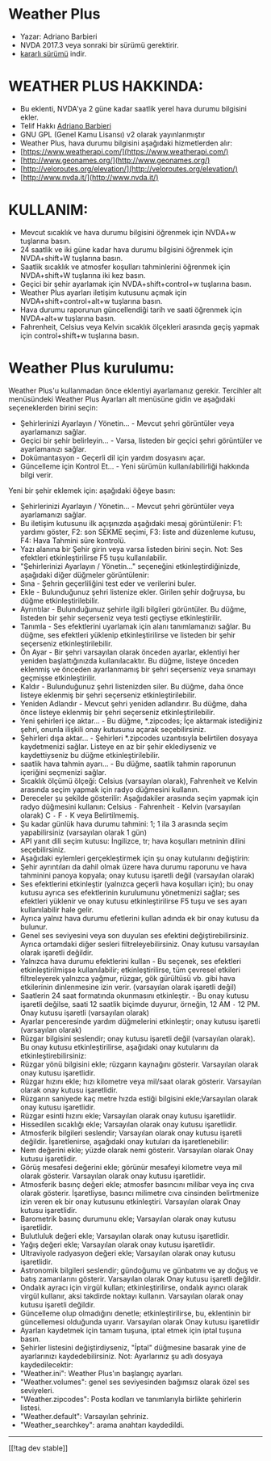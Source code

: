 # Weather Plus #

* Yazar: Adriano Barbieri
* NVDA 2017.3 veya sonraki bir sürümü gerektirir.
* [kararlı sürümü][1] indir.

# WEATHER PLUS HAKKINDA: #

* Bu eklenti, NVDA'ya 2 güne kadar saatlik yerel hava durumu bilgisini
  ekler.
* Telif Hakkı [Adriano Barbieri](mailto:adrianobarb@yahoo.it)
* GNU GPL (Genel Kamu Lisansı) v2 olarak yayınlanmıştır
* Weather Plus, hava durumu bilgisini aşağıdaki hizmetlerden alır:
* [https://www.weatherapi.com/](https://www.weatherapi.com/)
* [http://www.geonames.org/](http://www.geonames.org/)
* [http://veloroutes.org/elevation/](http://veloroutes.org/elevation/)
* [http://www.nvda.it/](http://www.nvda.it/)

# KULLANIM: #

* Mevcut sıcaklık ve hava durumu bilgisini öğrenmek için NVDA+w tuşlarına
  basın.
* 24 saatlik ve iki güne kadar hava durumu bilgisini öğrenmek için
  NVDA+shift+W tuşlarına basın.
* Saatlik sıcaklık ve atmosfer koşulları tahminlerini öğrenmek için
  NVDA+shift+W tuşlarına iki kez basın.
* Geçici bir şehir ayarlamak için NVDA+shift+control+w tuşlarına basın.
* Weather Plus ayarları iletişim kutusunu açmak için
  NVDA+shift+control+alt+w tuşlarına basın.
* Hava durumu raporunun güncellendiği tarih ve saati öğrenmek için
  NVDA+alt+w tuşlarına basın.
* Fahrenheit, Celsius veya Kelvin sıcaklık ölçekleri arasında geçiş yapmak
  için control+shift+w tuşlarına basın.

# Weather Plus kurulumu: #

Weather Plus'u kullanmadan önce eklentiyi ayarlamanız gerekir. 
Tercihler alt menüsündeki Weather Plus Ayarları alt menüsüne gidin ve  aşağıdaki seçeneklerden birini seçin:
 * Şehirlerinizi Ayarlayın / Yönetin... - Mevcut şehri görüntüler veya ayarlamanızı sağlar.
 * Geçici bir şehir belirleyin... - Varsa, listeden bir geçici şehri görüntüler ve ayarlamanızı sağlar. 
 * Dokümantasyon - Geçerli dil için yardım dosyasını açar. 
 * Güncelleme için Kontrol Et... - Yeni sürümün kullanılabilirliği hakkında bilgi verir. 

Yeni bir şehir eklemek için: aşağıdaki öğeye basın:

* Şehirlerinizi Ayarlayın / Yönetin... - Mevcut şehri görüntüler veya
  ayarlamanızı sağlar.
* Bu iletişim kutusunu ilk açışınızda aşağıdaki mesaj görüntülenir: F1:
  yardımı göster, F2: son SEKME seçimi, F3: liste and düzenleme kutusu, F4:
  Hava Tahmini süre kontrolü.
* Yazı alanına bir Şehir girin veya varsa listeden birini seçin. Not: Ses
  efektleri etkinleştirilirse F5 tuşu kullanılabilir.
* "Şehirlerinizi Ayarlayın / Yönetin..." seçeneğini etkinleştirdiğinizde,
  aşağıdaki diğer düğmeler görüntülenir:
* Sına - Şehrin geçerliliğini test eder  ve verilerini buler.
* Ekle - Bulunduğunuz şehri listenize ekler. Girilen şehir doğruysa, bu
  düğme etkinleştirilebilir.
* Ayrıntılar - Bulunduğunuz şehirle ilgili bilgileri görüntüler. Bu düğme,
  listeden bir şehir seçerseniz veya testi geçtiyse etkinleştirilir.
* Tanımla - Ses efektlerini uyarlamak için alanı tanımlamanızı sağlar. Bu
  düğme, ses efektleri yüklenip etkinleştirilirse ve listeden bir şehir
  seçerseniz etkinleştirilebilir.
* Ön Ayar - Bir şehri varsayılan olarak önceden ayarlar, eklentiyi her
  yeniden başlattığınızda kullanılacaktır. Bu düğme, listeye önceden
  eklenmiş ve önceden ayarlanmamış bir şehri seçerseniz veya sınamayı
  geçmişse etkinleştirilir.
* Kaldır - Bulunduğunuz şehri listenizden siler. Bu düğme, daha önce listeye
  eklenmiş bir şehri seçerseniz etkinleştirilebilir.
* Yeniden Adlandır - Mevcut şehri yeniden adlandırır. Bu düğme, daha önce
  listeye eklenmiş bir şehri seçerseniz etkinleştirilebilir.
* Yeni şehirleri içe aktar... - Bu düğme, *.zipcodes; İçe aktarmak
  istediğiniz şehri, onunla ilişkili onay kutusunu açarak seçebilirsiniz.
* Şehirleri dışa aktar... - Şehirleri *.zipcodes uzantısıyla belirtilen
  dosyaya kaydetmenizi sağlar. Listeye en az bir şehir eklediyseniz ve
  kaydettiyseniz bu düğme etkinleştirilebilir.
* saatlik hava tahmin ayarı... - Bu düğme, saatlik tahmin raporunun
  içeriğini seçmenizi sağlar.
* Sıcaklık ölçümü ölçeği: Celsius (varsayılan olarak), Fahrenheit ve Kelvin
  arasında seçim yapmak için radyo düğmesini kullanın.
* Dereceler şu şekilde gösterilir: Aşağıdakiler arasında seçim yapmak için
  radyo düğmesini kullanın: Celsius `-` Fahrenheit `-` Kelvin (varsayılan
  olarak) C `-` F `-` K veya Belirtilmemiş.
* Şu kadar günlük hava durumu tahmini: 1; 1 ila 3 arasında seçim
  yapabilirsiniz (varsayılan olarak 1 gün)
* API yanıt dili seçim kutusu: İngilizce, tr; hava koşulları metninin dilini
  seçebilirsiniz.
* Aşağıdaki eylemleri gerçekleştirmek için şu onay kutularını değiştirin:
* Şehir ayrıntıları da dahil olmak üzere hava durumu raporunu ve hava
  tahminini panoya kopyala; onay kutusu işaretli değil (varsayılan olarak)
* Ses efektlerini etkinleştir (yalnızca geçerli hava koşulları için); bu
  onay kutusu ayrıca ses efektlerinin kurulumunu yönetmenizi sağlar; ses
  efektleri yüklenir ve onay kutusu etkinleştirilirse F5 tuşu ve ses ayarı
  kullanılabilir hale gelir.
* Ayrıca yalnız hava durumu efetlerini kullan adında ek bir onay kutusu da
  bulunur.
* Genel ses seviyesini veya son duyulan ses efektini
  değiştirebilirsiniz. Ayrıca  ortamdaki diğer sesleri
  filtreleyebilirsiniz. Onay kutusu varsayılan olarak işaretli değildir.
* Yalnızca hava durumu efektlerini kullan - Bu seçenek, ses efektleri
  etkinleştirilmişse kullanılabilir; etkinleştirilirse, tüm çevresel
  etkileri filtreleyerek yalnızca yağmur, rüzgar, gök gürültüsü vb. gibi
  hava etkilerinin dinlenmesine izin verir. (varsayılan olarak işaretli
  değil)
* Saatlerin 24 saat formatında okunmasını etkinleştir. - Bu onay kutusu
  işaretli değilse, saati 12 saatlik biçimde duyurur, örneğin, 12 AM `-` 12
  PM. Onay kutusu işaretli (varsayılan olarak)
* Ayarlar penceresinde yardım düğmelerini etkinleştir; onay kutusu işaretli
  (varsayılan olarak)
* Rüzgar bilgisini seslendir; onay kutusu işaretli değil (varsayılan
  olarak). Bu onay kutusu etkinleştirilirse, aşağıdaki onay kutularını da
  etkinleştirebilirsiniz:
* Rüzgar yönü bilgisini ekle; rüzgarın kaynağını gösterir. Varsayılan olarak
  onay kutusu işaretlidir.
* Rüzgar hızını ekle; hızı kilometre veya mil/saat olarak
  gösterir. Varsayılan olarak onay kutusu işaretlidir.
* Rüzgarın saniyede kaç metre hızda estiği bilgisini ekle;Varsayılan olarak
  onay kutusu işaretlidir.
* Rüzgar esinti hızını ekle;  Varsayılan olarak onay kutusu  işaretlidir.
* Hissedilen sıcaklığı ekle; Varsayılan olarak onay kutusu işaretlidir.
* Atmosferik bilgileri seslendir;  Varsayılan olarak onay kutusu  işaretli
  değildir. İşaretlenirse, aşağıdaki onay kutuları da işaretlenebilir:
* Nem değerini ekle; yüzde olarak nemi gösterir. Varsayılan olarak Onay
  kutusu işaretlidir.
* Görüş mesafesi değerini ekle; görünür mesafeyi kilometre veya mil olarak
  gösterir. Varsayılan olarak onay kutusu işaretlidir.
* Atmosferik basınç değeri ekle; atmosfer basıncını milibar veya inç cıva
  olarak gösterir. İşaretliyse, basıncı milimetre cıva cinsinden
  belirtmenize izin veren ek bir onay kutusunu etkinleştiri. Varsayılan
  olarak Onay kutusu işaretlidir.
* Barometrik basınç durumunu ekle; Varsayılan olarak onay kutusu
  işaretlidir.
* Bulutluluk değeri ekle; Varsayılan olarak onay kutusu işaretlidir.
* Yağış değeri ekle; Varsayılan olarak onay kutusu işaretlidir.
* Ultraviyole radyasyon değeri ekle; Varsayılan olarak onay kutusu
  işaretlidir.
* Astronomik bilgileri seslendir; gündoğumu ve günbatımı ve ay doğuş ve
  batış zamanlarını gösterir. Varsayılan olarak Onay kutusu işaretli
  değildir.
* Ondalık ayracı için virgül kullan; etkinleştirilirse, ondalık ayırıcı
  olarak virgül kullanır, aksi takdirde noktayı kullanın. Varsayılan olarak
  onay kutusu işaretli değildir.
* Güncelleme olup olmadığını denetle; etkinleştirilirse, bu, eklentinin bir
  güncellemesi olduğunda uyarır. Varsayılan olarak Onay kutusu işaretlidir
* Ayarları kaydetmek için tamam tuşuna, iptal etmek için iptal tuşuna basın.
* Şehirler listesini değiştirdiyseniz, "İptal" düğmesine basarak yine de
  ayarlarınızı kaydedebilirsiniz. Not: Ayarlarınız şu adlı dosyaya
  kaydedilecektir:
* "Weather.ini": Weather Plus'ın başlangıç ​​ayarları.
* "Weather.volumes": genel ses seviyesinden bağımsız olarak özel ses
  seviyeleri.
* "Weather.zipcodes": Posta kodları ve tanımlarıyla birlikte şehirlerin
  listesi.
* "Weather.default": Varsayılan şehriniz.
* "Weather_searchkey": arama anahtarı kaydedildi.

--------------------------------------------------------------------------------

[[!tag dev stable]]

[1]: https://www.nvaccess.org/addonStore/legacy?file=Weather_Plus
